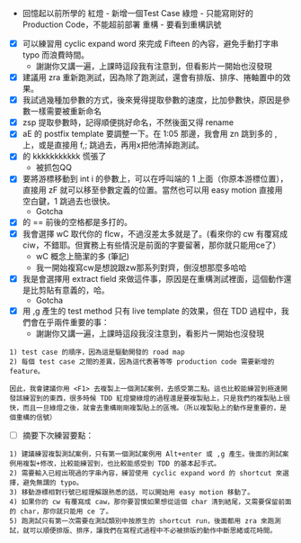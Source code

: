* 回憶起以前所學的
紅燈 - 新增一個Test Case
綠燈 - 只能寫剛好的Production Code，不能超前部署
重構 - 要看到重構訊號
- [x] 可以練習用 cyclic expand word 來完成 Fifteen 的內容，避免手動打字串 typo 而浪費時間。
  * 謝謝你又講一遍，上課時這段我有注意到，但看影片一開始也沒發現 
- [x] 建議用 zra 重新跑測試，因為除了跑測試，還會有排版、排序、捲軸置中的效果。
- [x] 我試過幾種加參數的方式，後來覺得提取參數的速度，比加參數快，原因是參數一樣需要被重新命名
- [x] zsp 提取參數時，記得順便挑好命名，不然後面又得 rename
- [x] aE 的 postfix template 要調整一下。在 1:05 那邊，我會用 zn 跳到多的 , 上，或是直接用 f,; 跳過去，再用x把他清掉跑測試。
- [x] 的 kkkkkkkkkkk 慌張了
  * 被抓包QQ
- [x] 要將游標移動到 int i 的參數上，可以在呼叫端的 1 上面（你原本游標位置），直接用 zF 就可以移至參數定義的位置。當然也可以用 easy motion 直接用 空白鍵，1 跳過去也很快。
  * Gotcha
- [x] 的 == 前後的空格都是多打的。
- [x] 我會選擇 wC 取代你的 flcw，不過沒差太多就是了。(看來你的 cw 有覆寫成 ciw，不錯耶。但實務上有些情況是前面的字要留著，那你就只能用ce了）
  * wC 概念上簡潔的多 (筆記) 
  * 我一開始複寫cw是想說跟zw那系列對齊，倒沒想那麼多哈哈
- [x] 我是會選擇用 extract field 來做這件事，原因是在重構測試裡面，這個動作還是比剪貼有意義的，哈。
  * Gotcha
- [x] 用 ,g 產生的 test method 只有 live template 的效果，但在 TDD 過程中，我們會在乎兩件重要的事：
  * 謝謝你又講一遍，上課時這段我沒注意到，看影片一開始也沒發現
```
1) test case 的順序，因為這是驅動開發的 road map
2) 每個 test case 之間的差異，因為這代表著等等 production code 需要新增的 feature。

因此，我會建議你用 <F1> 去複製上一個測試案例，去感受第二點。這也比較能練習到極速開發該練習到的東西，很多時候 TDD 紅燈變綠燈的過程還是要複製貼上，只是我們的複製貼上很快，而且一旦綠燈之後，就會去重構剛剛複製貼上的區塊。（所以複製貼上的動作是重要的，是個重構的信號）
```
- [ ] 摘要下次練習要點：
```
1) 建議練習複製測試案例，只有第一個測試案例用 Alt+enter 或 ,g 產生。後面的測試案例用複製+修改，比較能練習到，也比較能感受到 TDD 的基本起手式。
2) 需要輸入已經出現過的字串內容，練習使用 cyclic expand word 的 shortcut 來選擇，避免無謂的 typo。
3) 移動游標相對行號已經理解跟熟悉的話，可以開始用 easy motion 移動了。
4) 如果你的 cw 有覆寫成 caw，那你要習慣如果想從這個 char 清到結尾，又需要保留前面的 char，那你就只能用 ce 了。
5) 跑測試只有第一次需要在測試類別中按原生的 shortcut run，後面都用 zra 來跑測試，就可以順便排版、排序，讓我們在寫程式過程中不必被排版的動作中斷思緒或花時間。
```